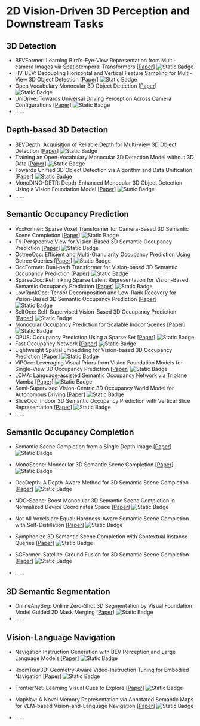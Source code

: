 # 2D Vision-Driven 3D Perception and Downstream Tasks

## 3D Detection
- BEVFormer: Learning Bird’s-Eye-View Representation from Multi-camera Images via Spatiotemporal Transformers [[Paper](https://link.springer.com/chapter/10.1007/978-3-031-20077-9_1)] ![Static Badge](https://img.shields.io/badge/ECCV%202022-blue)
- HV-BEV: Decoupling Horizontal and Vertical Feature Sampling for Multi-View 3D Object Detection [[Paper](https://arxiv.org/abs/2412.18884)] ![Static Badge](https://img.shields.io/badge/arXiv%202412-red)
- Open Vocabulary Monocular 3D Object Detection [[Paper](https://arxiv.org/abs/2411.16833)] ![Static Badge](https://img.shields.io/badge/arXiv%202411-red)
- UniDrive: Towards Universal Driving Perception Across Camera Configurations [[Paper](https://arxiv.org/abs/2410.13864)] ![Static Badge](https://img.shields.io/badge/ICLR%202025-blue)
- ......

## Depth-based 3D Detection
- BEVDepth: Acquisition of Reliable Depth for Multi-View 3D Object Detection [[Paper](https://doi.org/10.1609/aaai.v37i2.25233)] ![Static Badge](https://img.shields.io/badge/AAAI%202023-blue)
- Training an Open-Vocabulary Monocular 3D Detection Model without 3D Data [[Paper](https://arxiv.org/abs/2411.15657)] ![Static Badge](https://img.shields.io/badge/NeurIPS%202024-blue)
- Towards Unified 3D Object Detection via Algorithm and Data Unification [[Paper](https://arxiv.org/abs/2411.15657)] ![Static Badge](https://img.shields.io/badge/arXiv%202411-red)
- MonoDINO-DETR: Depth-Enhanced Monocular 3D Object Detection Using a Vision Foundation Model [[Paper](https://arxiv.org/abs/2502.00315)] ![Static Badge](https://img.shields.io/badge/arXiv%202502-red)
- ......

## Semantic Occupancy Prediction
- VoxFormer: Sparse Voxel Transformer for Camera-Based 3D Semantic Scene Completion [[Paper](https://arxiv.org/abs/2302.12251)] ![Static Badge](https://img.shields.io/badge/CVPR%202023-blue)
- Tri-Perspective View for Vision-Based 3D Semantic Occupancy Prediction [[Paper](https://ieeexplore.ieee.org/document/10203437)] ![Static Badge](https://img.shields.io/badge/CVPR%202023-blue)
- OctreeOcc: Efficient and Multi-Granularity Occupancy Prediction Using Octree Queries [[Paper](https://arxiv.org/abs/2312.03774)] ![Static Badge](https://img.shields.io/badge/NeurIPS%202023-blue)
- OccFormer: Dual-path Transformer for Vision-based 3D Semantic Occupancy Prediction [[Paper](https://ieeexplore.ieee.org/document/10376645)] ![Static Badge](https://img.shields.io/badge/ICCV%202023-blue)
- SparseOcc: Rethinking Sparse Latent Representation for Vision-Based Semantic Occupancy Prediction [[Paper](https://openaccess.thecvf.com/content/CVPR2024/papers/Tang_SparseOcc_Rethinking_Sparse_Latent_Representation_for_Vision-Based_Semantic_Occupancy_Prediction_CVPR_2024_paper.pdf)] ![Static Badge](https://img.shields.io/badge/CVPR%202024-blue)
- LowRankOcc: Tensor Decomposition and Low-Rank Recovery for Vision-Based 3D Semantic Occupancy Prediction [[Paper](https://ieeexplore.ieee.org/document/10658413)] ![Static Badge](https://img.shields.io/badge/CVPR%202024-blue)
- SelfOcc: Self-Supervised Vision-Based 3D Occupancy Prediction [[Paper](https://ieeexplore.ieee.org/document/10656742)] ![Static Badge](https://img.shields.io/badge/CVPR%202024-blue)
- Monocular Occupancy Prediction for Scalable Indoor Scenes [[Paper](https://arxiv.org/abs/2407.11730)] ![Static Badge](https://img.shields.io/badge/ECCV%202024-blue)
- OPUS: Occupancy Prediction Using a Sparse Set [[Paper](https://arxiv.org/abs/2409.09350)] ![Static Badge](https://img.shields.io/badge/NeurIPS%202024-blue)
- Fast Occupancy Network [[Paper](https://arxiv.org/abs/2412.07163)] ![Static Badge](https://img.shields.io/badge/arXiv%202412-red)
- Lightweight Spatial Embedding for Vision-based 3D Occupancy Prediction [[Paper](https://arxiv.org/abs/2412.05976)] ![Static Badge](https://img.shields.io/badge/arXiv%202412-red)
- ViPOcc: Leveraging Visual Priors from Vision Foundation Models for Single-View 3D Occupancy Prediction [[Paper](https://arxiv.org/abs/2412.11210)] ![Static Badge](https://img.shields.io/badge/arXiv%202412-red)
- LOMA: Language-assisted Semantic Occupancy Network via Triplane Mamba [[Paper](https://arxiv.org/abs/2412.08388)] ![Static Badge](https://img.shields.io/badge/arXiv%202412-red)
- Semi-Supervised Vision-Centric 3D Occupancy World Model for Autonomous Driving [[Paper](https://arxiv.org/abs/2502.07309)] ![Static Badge](https://img.shields.io/badge/ICLR%202025-blue)
- SliceOcc: Indoor 3D Semantic Occupancy Prediction with Vertical Slice Representation [[Paper](https://arxiv.org/abs/2501.16684)] ![Static Badge](https://img.shields.io/badge/arXiv%202501-red)
- ......

## Semantic Occupancy Completion
- Semantic Scene Completion from a Single Depth Image [[Paper](https://ieeexplore.ieee.org/document/8099511)] ![Static Badge](https://img.shields.io/badge/CVPR%202017-blue)
- MonoScene: Monocular 3D Semantic Scene Completion [[Paper](https://ieeexplore.ieee.org/document/9880217)] ![Static Badge](https://img.shields.io/badge/CVPR%202022-blue)
- OccDepth: A Depth-Aware Method for 3D Semantic Scene Completion [[Paper](https://arxiv.org/abs/2302.13540)] ![Static Badge](https://img.shields.io/badge/arXiv%202302-red)
- NDC-Scene: Boost Monocular 3D Semantic Scene Completion in Normalized Device Coordinates Space [[Paper](https://ieeexplore.ieee.org/document/10376597)] ![Static Badge](https://img.shields.io/badge/ICCV%202023-blue)
- Not All Voxels are Equal: Hardness-Aware Semantic Scene Completion with Self-Distillation [[Paper](https://ieeexplore.ieee.org/document/10655503)] ![Static Badge](https://img.shields.io/badge/CVPR%202024-blue)
- Symphonize 3D Semantic Scene Completion with Contextual Instance Queries [[Paper](https://ieeexplore.ieee.org/document/10657826)] ![Static Badge](https://img.shields.io/badge/CVPR%202024-blue)
- SGFormer: Satellite-Ground Fusion for 3D Semantic Scene Completion [[Paper](https://arxiv.org/abs/2503.16825)] ![Static Badge](https://img.shields.io/badge/arXiv%202503-red)

- ......




## 3D Semantic Segmentation
- OnlineAnySeg: Online Zero-Shot 3D Segmentation by Visual Foundation Model Guided 2D Mask Merging [[Paper](https://arxiv.org/abs/2503.01309)] ![Static Badge](https://img.shields.io/badge/arXiv%202503-red)
- ......

## Vision-Language Navigation
- Navigation Instruction Generation with BEV Perception and Large Language Models [[Paper](https://arxiv.org/abs/2407.15087)] ![Static Badge](https://img.shields.io/badge/ECCV%202024-blue)

- RoomTour3D: Geometry-Aware Video-Instruction Tuning for Embodied Navigation [[Paper](https://arxiv.org/abs/2412.08591)] ![Static Badge](https://img.shields.io/badge/arXiv%202412-red)

- FrontierNet: Learning Visual Cues to Explore [[Paper](https://arxiv.org/abs/2501.04597)] ![Static Badge](https://img.shields.io/badge/arXiv%202501-red)

- MapNav: A Novel Memory Representation via Annotated Semantic Maps for VLM-based Vision-and-Language Navigation [[Paper](https://arxiv.org/abs/2502.13451)] ![Static Badge](https://img.shields.io/badge/arXiv%202502-red)


- ......



